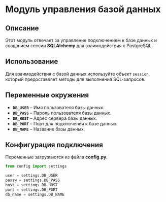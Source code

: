 
# Модуль управления базой данных

## Описание

Этот модуль отвечает за управление подключением к базе данных и созданием сессии **SQLAlchemy** для взаимодействия с PostgreSQL.  

## Использование  

Для взаимодействия с базой данных используйте объект `session`, который предоставляет методы для выполнения SQL-запросов.  

## Переменные окружения

- **`DB_USER`** – Имя пользователя базы данных.
- **`DB_PASS`** – Пароль пользователя базы данных.
- **`DB_HOST`** – Адрес сервера базы данных.
- **`DB_PORT`** – Порт для подключения к базе данных.
- **`DB_NAME`** – Название базы данных.

## Конфигурация подключения  

Переменные загружаются из файла **config.py**.  

```python
from config import settings

user = settings.DB_USER
passw = settings.DB_PASS
host = settings.DB_HOST
port = settings.DB_PORT
db_name = settings.DB_NAME
